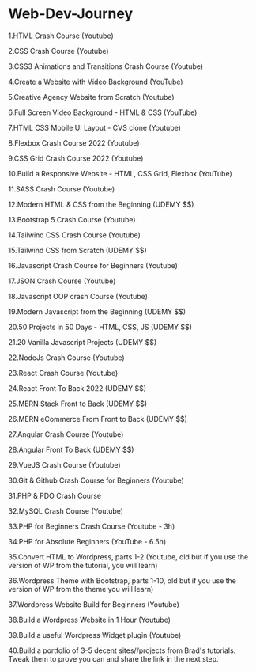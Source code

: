 # Web-Dev-Journey

1.HTML Crash Course (Youtube)

2.CSS Crash Course (Youtube)

3.CSS3 Animations and Transitions Crash Course (Youtube)

4.Create a Website with Video Background (YouTube)

5.Creative Agency Website from Scratch (Youtube)

6.Full Screen Video Background - HTML & CSS (YouTube)

7.HTML CSS Mobile UI Layout - CVS clone (Youtube)

8.Flexbox Crash Course 2022 (Youtube)

9.CSS Grid Crash Course 2022 (Youtube)

10.Build a Responsive Website - HTML, CSS Grid, Flexbox (YouTube)

11.SASS Crash Course (Youtube)

12.Modern HTML & CSS from the Beginning (UDEMY $$)

13.Bootstrap 5 Crash Course (Youtube)

14.Tailwind CSS Crash Course (Youtube)

15.Tailwind CSS from Scratch (UDEMY $$)

16.Javascript Crash Course for Beginners (Youtube)

17.JSON Crash Course (Youtube)

18.Javascript OOP crash Course (Youtube)

19.Modern Javascript from the Beginning (UDEMY $$)

20.50 Projects in 50 Days - HTML, CSS, JS (UDEMY $$)

21.20 Vanilla Javascript Projects (UDEMY $$)

22.NodeJs Crash Course (Youtube)

23.React Crash Course (Youtube)

24.React Front To Back 2022 (UDEMY $$)

25.MERN Stack Front to Back (UDEMY $$)

26.MERN eCommerce From Front to Back (UDEMY $$)

27.Angular Crash Course (Youtube)

28.Angular Front To Back (UDEMY $$)

29.VueJS Crash Course (Youtube)

30.Git & Github Crash Course for Beginners (Youtube)

31.PHP & PDO Crash Course

32.MySQL Crash Course (Youtube)

33.PHP for Beginners Crash Course (Youtube - 3h)

34.PHP for Absolute Beginners (YouTube - 6.5h)

35.Convert HTML to Wordpress, parts 1-2 (Youtube, old but if you use the version of WP from the tutorial, you will learn)

36.Wordpress Theme with Bootstrap, parts 1-10, old but if you use the version of WP from the theme you will learn)

37.Wordpress Website Build for Beginners (Youtube)

38.Build a Wordpress Website in 1 Hour (Youtube)

39.Build a useful Wordpress Widget plugin (Youtube)

40.Build a portfolio of 3-5 decent sites//projects from Brad's tutorials. Tweak them to prove you can and share the link in the next step.
